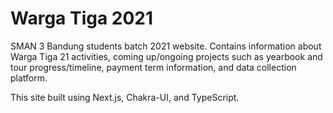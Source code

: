 # Warga Tiga 2021

SMAN 3 Bandung students batch 2021 website. Contains information about Warga Tiga 21 activities, coming up/ongoing projects such as yearbook and tour progress/timeline, payment term information, and data collection platform.

This site built using Next.js, Chakra-UI, and TypeScript.